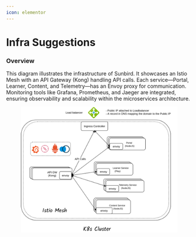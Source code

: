 ```yaml
---
icon: elementor
---
```


# Infra Suggestions

### Overview

This diagram illustrates the infrastructure of Sunbird. It showcases an Istio Mesh with an API Gateway (Kong) handling API calls. Each service—Portal, Learner, Content, and Telemetry—has an Envoy proxy for communication. Monitoring tools like Grafana, Prometheus, and Jaeger are integrated, ensuring observability and scalability within the microservices architecture.

<figure><img src="../../../../../.gitbook/assets/infra-Kubernetes Infra.png" alt=""><figcaption></figcaption></figure>

